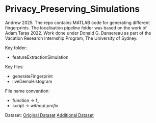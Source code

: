 # Privacy_Preserving_Simulations

Andrew 2025. The repo contains MATLAB code for generating different fingerprints. The localisation pipeline folder was based on the work of Adam Taras 2022. Work done under Donald G. Dansereau as part of the Vacation Research Internship Program, The University of Sydney.

Key folder: 
- featureExtractionSimulation

Key files: 
- generateFingerprint
- liveDemoHistogram

File name convention:
- function -> f_
- script -> *without prefix*

Dataset:
[Original Dataset](https://drive.google.com/file/d/13gJZODgmu5-J6e-ORR_-c9Mou6VAmvAI/view)
[Additional Dataset](https://drive.google.com/file/d/1K6u7bH9X3pDa0AGWzwYFjOAubqAuAz0W/view?usp=sharing)
